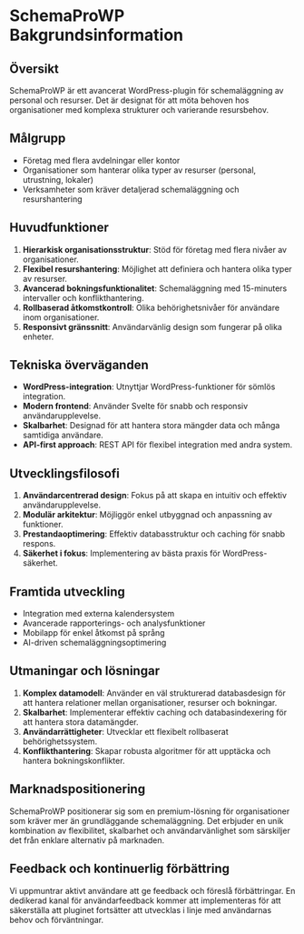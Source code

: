 # SchemaProWP Bakgrundsinformation

## Översikt
SchemaProWP är ett avancerat WordPress-plugin för schemaläggning av personal och resurser. Det är designat för att möta behoven hos organisationer med komplexa strukturer och varierande resursbehov.

## Målgrupp
- Företag med flera avdelningar eller kontor
- Organisationer som hanterar olika typer av resurser (personal, utrustning, lokaler)
- Verksamheter som kräver detaljerad schemaläggning och resurshantering

## Huvudfunktioner
1. **Hierarkisk organisationsstruktur**: Stöd för företag med flera nivåer av organisationer.
2. **Flexibel resurshantering**: Möjlighet att definiera och hantera olika typer av resurser.
3. **Avancerad bokningsfunktionalitet**: Schemaläggning med 15-minuters intervaller och konflikthantering.
4. **Rollbaserad åtkomstkontroll**: Olika behörighetsnivåer för användare inom organisationer.
5. **Responsivt gränssnitt**: Användarvänlig design som fungerar på olika enheter.

## Tekniska överväganden
- **WordPress-integration**: Utnyttjar WordPress-funktioner för sömlös integration.
- **Modern frontend**: Använder Svelte för snabb och responsiv användarupplevelse.
- **Skalbarhet**: Designad för att hantera stora mängder data och många samtidiga användare.
- **API-first approach**: REST API för flexibel integration med andra system.

## Utvecklingsfilosofi
1. **Användarcentrerad design**: Fokus på att skapa en intuitiv och effektiv användarupplevelse.
2. **Modulär arkitektur**: Möjliggör enkel utbyggnad och anpassning av funktioner.
3. **Prestandaoptimering**: Effektiv databasstruktur och caching för snabb respons.
4. **Säkerhet i fokus**: Implementering av bästa praxis för WordPress-säkerhet.

## Framtida utveckling
- Integration med externa kalendersystem
- Avancerade rapporterings- och analysfunktioner
- Mobilapp för enkel åtkomst på språng
- AI-driven schemaläggningsoptimering

## Utmaningar och lösningar
1. **Komplex datamodell**: Använder en väl strukturerad databasdesign för att hantera relationer mellan organisationer, resurser och bokningar.
2. **Skalbarhet**: Implementerar effektiv caching och databasindexering för att hantera stora datamängder.
3. **Användarrättigheter**: Utvecklar ett flexibelt rollbaserat behörighetssystem.
4. **Konflikthantering**: Skapar robusta algoritmer för att upptäcka och hantera bokningskonflikter.

## Marknadspositionering
SchemaProWP positionerar sig som en premium-lösning för organisationer som kräver mer än grundläggande schemaläggning. Det erbjuder en unik kombination av flexibilitet, skalbarhet och användarvänlighet som särskiljer det från enklare alternativ på marknaden.

## Feedback och kontinuerlig förbättring
Vi uppmuntrar aktivt användare att ge feedback och föreslå förbättringar. En dedikerad kanal för användarfeedback kommer att implementeras för att säkerställa att pluginet fortsätter att utvecklas i linje med användarnas behov och förväntningar.